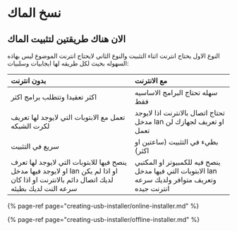 # نسخ الماك

## الان هناك طريقتين لتثبيت الماك

النوع الاول يحتاج انترنت اثناء التثبيت والنوع الثاني لايحتاج انترنت الموضوع ليس بهاذه السهوله بحيث لكل طريقه لها ايجابيات وسلبيات:

| بدون انترنت | مع الانترنت |
| :--- | :--- |
| اكثر تعقيدا وتتطلب برامج اكثر | سهله تحتاج البرامج الاساسيه فقط |
| تعمل مع الابتوبات التي لايوجد لها تعريف لكرت الشبكه | تحتاج اتصال بالانترنت اذا لايوجد مدخل lan او تعريف لجهازك لن تعمل |
| سريع في التثبيت | بطيء في التثبيت \(ساعتين او اكثر\) |
| ينصح فيها للابتوبات التي لايوجد لها تعرف او لايوجد فيها مدخل  lan او اذا لم يكن لديك اتصال دائم بالانترنت او اذا كان سرعه النت لديك بطيئه | ينصح فيه للكمبيوتر  او المكتبي الابتوبات التي فيها مدخل lan وتعريف متوافر ولديك سرعه انترنت جيده |

{% page-ref page="creating-usb-installer/online-installer.md" %}

{% page-ref page="creating-usb-installer/offline-installer.md" %}

